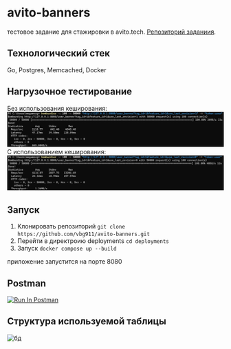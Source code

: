 ﻿# avito-banners

тестовое задание для стажировки в avito.tech.
[Репозиторий заданиия](https://github.com/avito-tech/backend-trainee-assignment-2024).

## Технологический стек

Go, Postgres, Memcached, Docker

## Нагрузочное тестирование

Без использования кеширования:
![тест без кеша](docs/assets/bombardier-100-50000-nocache.png)
С использованием кеширования:
![тест без кеша](docs/assets/bombardier-100-50000-withcache.png)

## Запуск

1. Клонировать репозиторий
   ```git clone https://github.com/vbg911/avito-banners.git```
2. Перейти в директроию deployments
```cd deployments```
3. Запуск
```docker compose up --build```

приложение запустится на порте 8080

## Postman
[<img src="https://run.pstmn.io/button.svg" alt="Run In Postman" style="width: 128px; height: 32px;">](https://god.gw.postman.com/run-collection/24125419-52a4fe22-f489-4e6e-b166-a000935a8c29?action=collection%2Ffork&source=rip_markdown&collection-url=entityId%3D24125419-52a4fe22-f489-4e6e-b166-a000935a8c29%26entityType%3Dcollection%26workspaceId%3D6c79f8a0-6d46-4e43-be26-f2e80e87d5ac)

## Структура используемой таблицы

![бд](docs/assets/db.png)
